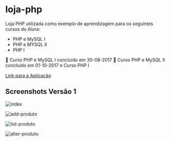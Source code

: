 # loja-php

Loja PHP utilizada como exemplo de aprendizagem para os seguintes cursos do Alura:

- PHP e MySQL I
- PHP e MYSQL II
- PHP I

:calendar: Curso PHP e MySQL I concluído em 30-08-2017
:calendar: Curso PHP e MySQL II concluído em 01-10-2017
:on: Curso PHP I

[Link para a Aplicação](https://loja-php.000webhostapp.com/produto-lista.php)


## Screenshots Versão 1

![index](https://raw.githubusercontent.com/fromnanda/loja-php/master/screenshots/add-prod.png "Index")

![add-produto](https://raw.githubusercontent.com/fromnanda/loja-php/master/screenshots/add-prod.png "Adiciona Produto")

![list-produto](https://raw.githubusercontent.com/fromnanda/loja-php/master/screenshots/lista-produtos.png "Lista Produtos")

![alter-produto](https://raw.githubusercontent.com/fromnanda/loja-php/master/screenshots/altera-produtos.png "Altera Produto")